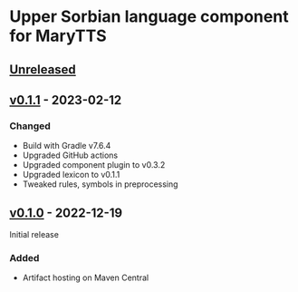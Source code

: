 Upper Sorbian language component for MaryTTS
============================================

[Unreleased]
------------

[v0.1.1] - 2023-02-12
---------------------

### Changed

- Build with Gradle v7.6.4
- Upgraded GitHub actions
- Upgraded component plugin to v0.3.2
- Upgraded lexicon to v0.1.1
- Tweaked rules, symbols in preprocessing

[v0.1.0] - 2022-12-19
---------------------

Initial release

### Added

- Artifact hosting on Maven Central

[Unreleased]: https://github.com/marytts/marytts-lang-hsb/tree/master
[v0.1.1]: https://github.com/marytts/marytts-lang-hsb/releases/tag/v0.1.1
[v0.1.0]: https://github.com/marytts/marytts-lang-hsb/releases/tag/v0.1.0
